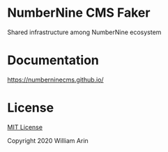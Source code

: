 # NumberNine CMS Faker

Shared infrastructure among NumberNine ecosystem

# Documentation

https://numberninecms.github.io/

# License

[MIT License](License)

Copyright 2020 William Arin

